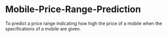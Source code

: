 # Mobile-Price-Range-Prediction
To predict a price range indicating how high the price of a mobile when the specifications of a mobile are given.
